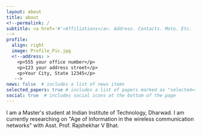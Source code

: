 ```yaml
---
layout: about
title: about
<!--permalink: /
subtitle: <a href='#'>Affiliations</a>. Address. Contacts. Moto. Etc.
-->
profile:
  align: right
  image: Profile_Pic.jpg
  <!--address: >
    <p>555 your office number</p>
    <p>123 your address street</p>
    <p>Your City, State 12345</p>
   -->
news: false  # includes a list of news items
selected_papers: true # includes a list of papers marked as "selected={true}"
social: true  # includes social icons at the bottom of the page
---
```


I am a Master's student at Indian Institute of Technology, Dharwad. I am currently researching on "Age of Information in the wireless communication networks" with Asst. Prof. Rajshekhar V Bhat.